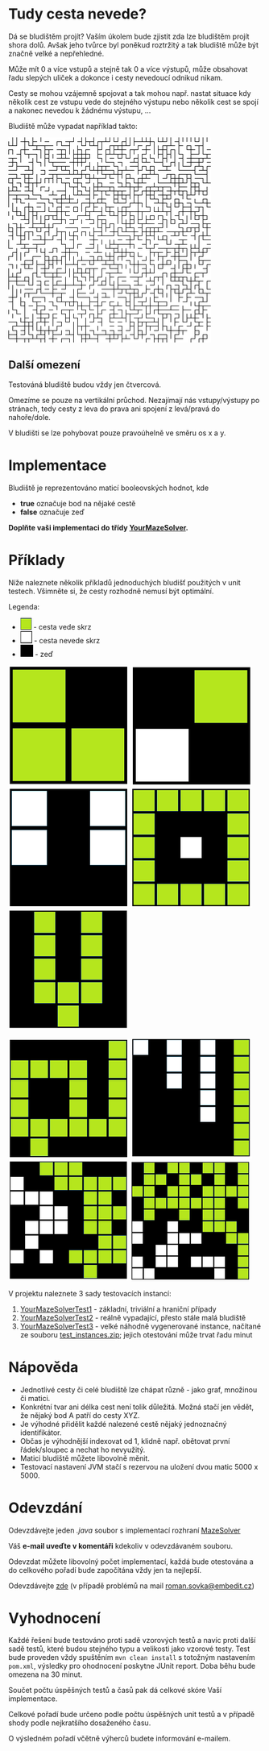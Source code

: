 # Tudy cesta nevede?
Dá se bludištěm projít? Vaším úkolem bude zjistit zda lze bludištěm projít shora dolů. 
Avšak jeho tvůrce byl poněkud roztržitý a tak bludiště může být značně velké a nepřehledné. 

Může mít 0 a více vstupů a stejně tak 0 a více výstupů, může obsahovat řadu slepých uliček 
a dokonce i cesty nevedoucí odnikud nikam.

Cesty se mohou vzájemně spojovat a tak mohou např. nastat situace kdy několik cest ze vstupu vede do stejného výstupu 
nebo několik cest se spojí a nakonec nevedou k žádnému výstupu, ... 
 
Bludiště může vypadat například takto:
 
![sample maze](maze-assignment/doc/sample_maze.png "Bludiště")

## Další omezení
Testováná bludiště budou vždy jen čtvercová.

Omezíme se pouze na vertikální průchod.
Nezajímají nás vstupy/výstupy po stránach, tedy cesty z leva do prava ani spojení z levá/pravá do nahoře/dole.

V bludišti se lze pohybovat pouze pravoúhelně ve směru os x a y.

# Implementace
Bludiště je reprezentováno maticí booleovských hodnot, kde
* **true** označuje bod na nějaké cestě
* **false** označuje zeď

**Doplňte vaši implementaci do třídy [YourMazeSolver](maze-assignment/src/main/java/net/homecredit/jobsdev/YourMazeSolver.java).**

# Příklady
Níže naleznete několik příkladů jednoduchých bludišť použitých v unit testech. Všimněte si, že cesty rozhodně nemusí být optimální.

Legenda:
* ![sample maze](maze-assignment/doc/legenda_cesta_ok.png "cesta ok") - cesta vede skrz
* ![sample maze](maze-assignment/doc/legenda_cesta_nok.png "cesta nok") - cesta nevede skrz 
* ![sample maze](maze-assignment/doc/legenda_wall.png "zeď") - zeď


![sample maze_2x2_ok](maze-assignment/doc/sample_2_ok.png "2x2, cesta existuje")
![sample maze_2x2_nok](maze-assignment/doc/sample_2_nok.png "2x2, cesta neexistuje") 
![sample maze_3x3_nok](maze-assignment/doc/sample_3_nok.png "3x3, cesta nexistuje")
![sample maze_5x5_ok](maze-assignment/doc/sample_5_ok.png "5x5, cesta existuje")
![sample maze_5x5_2to1_ok](maze-assignment/doc/sample_5_2to1_ok.png "5x5, cesta existuje")

![sample maze_6x6_maze_ok](maze-assignment/doc/sample_6_snake_ok.png "6x6, cesta existuje")
![sample maze_7x7_ok](maze-assignment/doc/sample_7_ok.png "7x7, cesta existuje")
![sample maze_8x8_ok](maze-assignment/doc/sample_8_ok.png "8x8, cesta existuje")
![sample maze_10x10_ok](maze-assignment/doc/sample_10_ok.png "10x10, cesta existuje")



V projektu naleznete 3 sady testovacích instancí:
1. [YourMazeSolverTest1](maze-assignment/src/test/java/net/homecredit/jobsdev/YourMazeSolverTest1.java) - základní, triviální a hraniční případy 
2. [YourMazeSolverTest2](maze-assignment/src/test/java/net/homecredit/jobsdev/YourMazeSolverTest2.java) - reálně vypadající, přesto stále malá bludiště
3. [YourMazeSolverTest3](maze-assignment/src/test/java/net/homecredit/devjobs/YourMazeSolverTest3.java) - velké náhodně vygenerované instance, načítané ze souboru [test_instances.zip](src/test/resources/test_instances.zip); jejich otestování může trvat řadu minut 

# Nápověda
* Jednotlivé cesty či celé bludiště lze chápat různě - jako graf, množinou či matici.
* Konkrétní tvar ani délka cest není tolik důležitá. Možná stačí jen vědět, že nějaký bod A patří do cesty XYZ.
* Je výhodné přidělit každé nalezené cestě nějaký jednoznačný identifikátor.
* Občas je výhodnější indexovat od 1, klidně např. obětovat první řádek/sloupec a nechat ho nevyužitý.
* Matici bludiště můžete libovolně měnit.
* Testovací nastavení JVM stačí s rezervou na uložení dvou matic 5000 x 5000.

# Odevzdání
Odevzdávejte jeden _.java_ soubor s implementací rozhraní [MazeSolver](src/main/java/net/homecredit/jobsdev/MazeSolver.java)

Váš **e-mail uveďte v komentáři** kdekoliv v odevzdávaném souboru.

Odevzdat můžete libovolný počet implementací, každá bude otestována a do celkového pořadí bude započítána vždy jen ta nejlepší.

Odevzdávejte [zde](http://contest.embedit.cz:8080) (v případě problémů na mail roman.sovka@embedit.cz)

# Vyhodnocení

Každé řešení bude testováno proti sadě vzorových testů a navíc proti další sadě testů, které budou stejného typu a velikosti jako vzorové testy.
Test bude proveden vždy spuštěním `mvn clean install` s totožným nastavením `pom.xml`, výsledky pro ohodnocení poskytne JUnit report.
Doba běhu bude omezena na 30 minut.

Součet počtu úspěšných testů a časů pak dá celkové skóre Vaší implementace.

Celkové pořadí bude určeno podle počtu úspěšných unit testů a v případě shody podle nejkratšího dosaženého času.

O výsledném pořadí včětně výherců budete informování e-mailem.